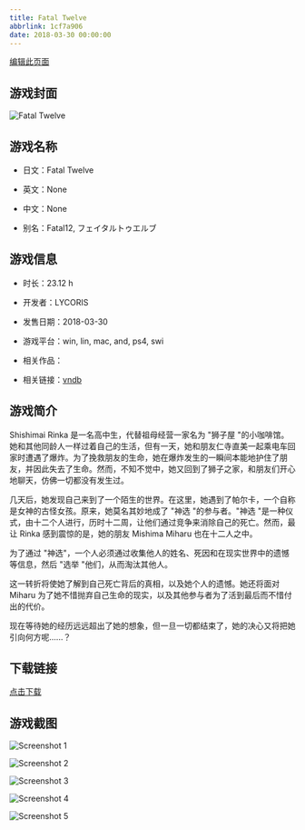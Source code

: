 ```yaml
---
title: Fatal Twelve
abbrlink: 1cf7a906
date: 2018-03-30 00:00:00
---
```

[编辑此页面](https://github.com/ACG-3/ADV3-source/blob/main/source/_posts/games/Fatal%20Twelve.md)

## 游戏封面

![Fatal Twelve](https://pan.timero.xyz/d/onedrive/img_lib_001/Fatal%20Twelve_cover.avif)


## 游戏名称

- 日文：Fatal Twelve
- 英文：None
- 中文：None

- 别名：Fatal12, フェイタルトゥエルブ


## 游戏信息

- 时长：23.12 h
- 开发者：LYCORIS
- 发售日期：2018-03-30
- 游戏平台：win, lin, mac, and, ps4, swi
- 相关作品：

- 相关链接：[vndb](https://vndb.org/v19843)


## 游戏简介

Shishimai Rinka 是一名高中生，代替祖母经营一家名为 "狮子屋 "的小咖啡馆。她和其他同龄人一样过着自己的生活，但有一天，她和朋友仁寺直美一起乘电车回家时遭遇了爆炸。为了挽救朋友的生命，她在爆炸发生的一瞬间本能地护住了朋友，并因此失去了生命。然而，不知不觉中，她又回到了狮子之家，和朋友们开心地聊天，仿佛一切都没有发生过。

几天后，她发现自己来到了一个陌生的世界。在这里，她遇到了帕尔卡，一个自称是女神的古怪女孩。原来，她莫名其妙地成了 "神选 "的参与者。"神选 "是一种仪式，由十二个人进行，历时十二周，让他们通过竞争来消除自己的死亡。然而，最让 Rinka 感到震惊的是，她的朋友 Mishima Miharu 也在十二人之中。

为了通过 "神选"，一个人必须通过收集他人的姓名、死因和在现实世界中的遗憾等信息，然后 "选举 "他们，从而淘汰其他人。

这一转折将使她了解到自己死亡背后的真相，以及她个人的遗憾。她还将面对 Miharu 为了她不惜抛弃自己生命的现实，以及其他参与者为了活到最后而不惜付出的代价。

现在等待她的经历远远超出了她的想象，但一旦一切都结束了，她的决心又将把她引向何方呢......？




## 下载链接

[点击下载](https://pan.timero.xyz/onedrive/adv_lib_001/Fatal%20Twelve)


## 游戏截图


![Screenshot 1](https://pan.timero.xyz/d/onedrive/img_lib_001/Fatal%20Twelve_Screenshot_1.avif)

![Screenshot 2](https://pan.timero.xyz/d/onedrive/img_lib_001/Fatal%20Twelve_Screenshot_2.avif)

![Screenshot 3](https://pan.timero.xyz/d/onedrive/img_lib_001/Fatal%20Twelve_Screenshot_3.avif)

![Screenshot 4](https://pan.timero.xyz/d/onedrive/img_lib_001/Fatal%20Twelve_Screenshot_4.avif)

![Screenshot 5](https://pan.timero.xyz/d/onedrive/img_lib_001/Fatal%20Twelve_Screenshot_5.avif)

